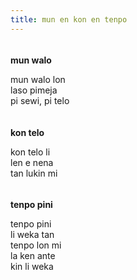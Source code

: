 ```yaml
---
title: mun en kon en tenpo
---
```


<style>
    .mun-en-kon-en-tenpo h3{
        padding-top: 1em;
        font-size: 1em;
    }
</style>
<div class="mun-en-kon-en-tenpo" markdown="1">

### mun walo
mun walo lon  
laso pimeja  
pi sewi, pi telo

### kon telo
kon telo li  
len e nena  
tan lukin mi

### tenpo pini
tenpo pini  
li weka tan  
tenpo lon mi  
la ken ante  
kin li weka


</div>

